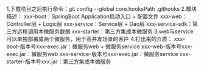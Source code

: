 1.下载项目之后执行命令：git config --global core.hooksPath .githooks
2.模块描述：
    xxx-boot：SpringBoot Application启动入口 + 配置文件
    xxx-web：Controller层 + Logic层
    xxx-service：Service层 + Dao层
    xxx-service-sdk：第三方远程调用本微服务数据
    xxx-starter：第三方集成本微服务
3.web与service可以单独部署成两个微服务，用于高并发场景的客户
4.打出来的介质：
    xxx-boot-版本号xxx-exec.jar：微服务web + 微服务service
    xxx-web-版本号xxx-exec.jar：微服务web
    xxx-service-版本号xxx-exec.jar：微服务service
    xxx-starter-版本号xxx.jar：第三方集成本微服务
    
    
